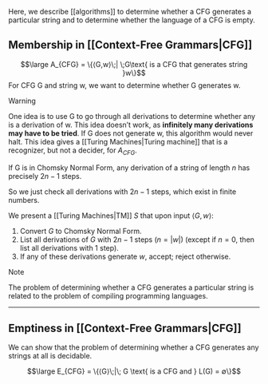 Here, we describe [[algorithms]] to determine whether a CFG generates a particular string and to determine whether the language of a CFG is empty.

## Membership in [[Context-Free Grammars|CFG]]

$$\large A_{CFG} = \{⟨G,w⟩\;| \;G\text{ is a CFG that generates string }w\}$$
For CFG G and string w, we want to determine whether G generates w.

> [!warning]
> One idea is to use G to go through all derivations to determine whether any is a derivation of w. 
> This idea doesn’t work, as **infinitely many derivations may have to be tried**. If G does not generate w, this algorithm would never halt. This idea gives a [[Turing Machines|Turing machine]] that is a recognizer, but not a decider, for $A_{CFG}$.


If G is in Chomsky Normal Form, any derivation of a string of length $n$ has precisely $2n-1$ steps.

So we just check all derivations with $2n-1$ steps, which exist in finite numbers.

We present a [[Turing Machines|TM]] $S$ that upon input $⟨G,w⟩$:
1. Convert $G$ to Chomsky Normal Form.
2. List all derivations of $G$ with $2n-1$ steps ($n=|w|$) (except if $n=0$, then list all derivations with 1 step).
3. If any of these derivations generate $w$, accept; reject otherwise.

> [!note]
> The problem of determining whether a CFG generates a particular string is related to the problem of compiling programming languages.

---

## Emptiness in [[Context-Free Grammars|CFG]]

We can show that the problem of determining whether a CFG generates any strings at all is decidable.

$$\large E_{CFG} = \{⟨G⟩\;|\; G \text{ is a CFG and } L(G) = ∅\}$$

